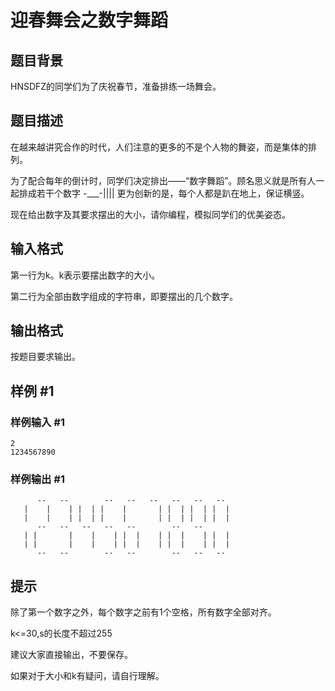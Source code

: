 # 迎春舞会之数字舞蹈

## 题目背景

HNSDFZ的同学们为了庆祝春节，准备排练一场舞会。


## 题目描述

在越来越讲究合作的时代，人们注意的更多的不是个人物的舞姿，而是集体的排列。  

为了配合每年的倒计时，同学们决定排出——“数字舞蹈”。顾名思义就是所有人一起排成若干个数字 -\_\_\_-||||  更为创新的是，每个人都是趴在地上，保证横竖。  

现在给出数字及其要求摆出的大小，请你编程，模拟同学们的优美姿态。


## 输入格式

第一行为k。k表示要摆出数字的大小。

第二行为全部由数字组成的字符串，即要摆出的几个数字。


## 输出格式

按题目要求输出。


## 样例 #1

### 样例输入 #1
```
2
1234567890
```

### 样例输出 #1

```
      --   --        --   --   --   --   --   -- 
   |    |    | |  | |    |       | |  | |  | |  |
   |    |    | |  | |    |       | |  | |  | |  |
      --   --   --   --   --        --   --      
   | |       |    |    | |  |    | |  |    | |  |
   | |       |    |    | |  |    | |  |    | |  |
      --   --        --   --        --   --   -- 
```

## 提示

除了第一个数字之外，每个数字之前有1个空格，所有数字全部对齐。

k<=30,s的长度不超过255

建议大家直接输出，不要保存。


如果对于大小和k有疑问，请自行理解。

